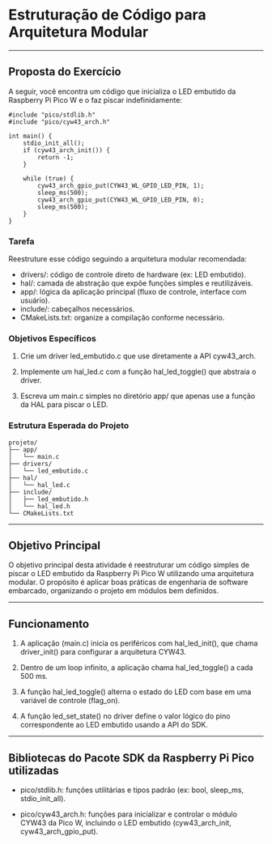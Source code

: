 # Estruturação de Código para Arquitetura Modular
---

## Proposta do Exercício

A seguir, você encontra um código que inicializa o LED embutido da Raspberry Pi Pico W e o faz piscar indefinidamente:

```
#include "pico/stdlib.h"
#include "pico/cyw43_arch.h"

int main() {
    stdio_init_all();
    if (cyw43_arch_init()) {
        return -1;
    }

    while (true) {
        cyw43_arch_gpio_put(CYW43_WL_GPIO_LED_PIN, 1);
        sleep_ms(500);
        cyw43_arch_gpio_put(CYW43_WL_GPIO_LED_PIN, 0);
        sleep_ms(500);
    }
}
```
### Tarefa

Reestruture esse código seguindo a arquitetura modular recomendada:

- drivers/: código de controle direto de hardware (ex: LED embutido).
- hal/: camada de abstração que expõe funções simples e reutilizáveis.
- app/: lógica da aplicação principal (fluxo de controle, interface com usuário).
- include/: cabeçalhos necessários.
- CMakeLists.txt: organize a compilação conforme necessário.

### Objetivos Específicos

1. Crie um driver led_embutido.c que use diretamente a API cyw43_arch.

2. Implemente um hal_led.c com a função hal_led_toggle() que abstraia o driver.

3. Escreva um main.c simples no diretório app/ que apenas use a função da HAL para piscar o LED.

### Estrutura Esperada do Projeto

```
projeto/
├── app/
│   └── main.c
├── drivers/
│   └── led_embutido.c
├── hal/
│   └── hal_led.c
├── include/
│   ├── led_embutido.h
│   └── hal_led.h
└── CMakeLists.txt
```

---

## Objetivo Principal

O objetivo principal desta atividade é reestruturar um código simples de piscar o LED embutido da Raspberry Pi Pico W utilizando uma arquitetura modular. O propósito é aplicar boas práticas de engenharia de software embarcado, organizando o projeto em módulos bem definidos.

---

## Funcionamento

1. A aplicação (main.c) inicia os periféricos com hal_led_init(), que chama driver_init() para configurar a arquitetura CYW43.

2. Dentro de um loop infinito, a aplicação chama hal_led_toggle() a cada 500 ms.

3. A função hal_led_toggle() alterna o estado do LED com base em uma variável de controle (flag_on).

4. A função led_set_state() no driver define o valor lógico do pino correspondente ao LED embutido usando a API do SDK.

---

## Bibliotecas do Pacote SDK da Raspberry Pi Pico utilizadas

- pico/stdlib.h: funções utilitárias e tipos padrão (ex: bool, sleep_ms, stdio_init_all).

- pico/cyw43_arch.h: funções para inicializar e controlar o módulo CYW43 da Pico W, incluindo o LED embutido (cyw43_arch_init, cyw43_arch_gpio_put).
